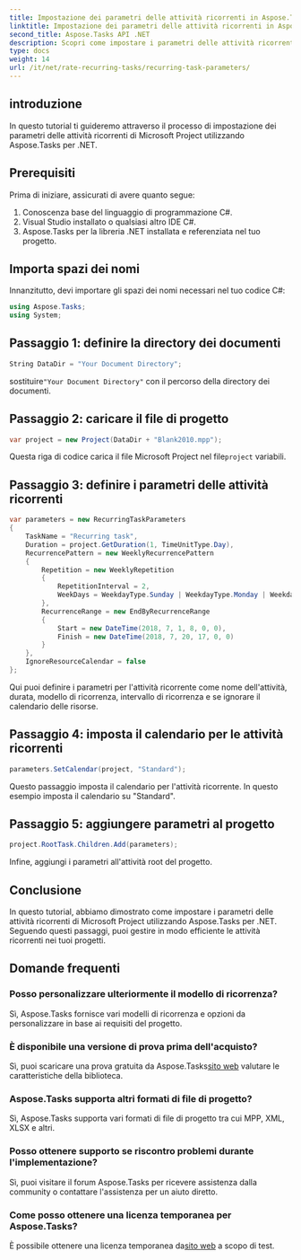 ```yaml
---
title: Impostazione dei parametri delle attività ricorrenti in Aspose.Tasks
linktitle: Impostazione dei parametri delle attività ricorrenti in Aspose.Tasks
second_title: Aspose.Tasks API .NET
description: Scopri come impostare i parametri delle attività ricorrenti in Microsoft Project utilizzando Aspose.Tasks per .NET. Tutorial completo con guida passo passo.
type: docs
weight: 14
url: /it/net/rate-recurring-tasks/recurring-task-parameters/
---
```

## introduzione
In questo tutorial ti guideremo attraverso il processo di impostazione dei parametri delle attività ricorrenti di Microsoft Project utilizzando Aspose.Tasks per .NET.
## Prerequisiti
Prima di iniziare, assicurati di avere quanto segue:
1. Conoscenza base del linguaggio di programmazione C#.
2. Visual Studio installato o qualsiasi altro IDE C#.
3. Aspose.Tasks per la libreria .NET installata e referenziata nel tuo progetto.

## Importa spazi dei nomi
Innanzitutto, devi importare gli spazi dei nomi necessari nel tuo codice C#:
```csharp
using Aspose.Tasks;
using System;

```
## Passaggio 1: definire la directory dei documenti
```csharp
String DataDir = "Your Document Directory";
```
 sostituire`"Your Document Directory"` con il percorso della directory dei documenti.
## Passaggio 2: caricare il file di progetto
```csharp
var project = new Project(DataDir + "Blank2010.mpp");
```
 Questa riga di codice carica il file Microsoft Project nel file`project` variabili.
## Passaggio 3: definire i parametri delle attività ricorrenti
```csharp
var parameters = new RecurringTaskParameters
{
    TaskName = "Recurring task",
    Duration = project.GetDuration(1, TimeUnitType.Day),
    RecurrencePattern = new WeeklyRecurrencePattern
    {
        Repetition = new WeeklyRepetition
        {
            RepetitionInterval = 2,
            WeekDays = WeekdayType.Sunday | WeekdayType.Monday | WeekdayType.Friday
        },
        RecurrenceRange = new EndByRecurrenceRange
        {
            Start = new DateTime(2018, 7, 1, 8, 0, 0),
            Finish = new DateTime(2018, 7, 20, 17, 0, 0)
        }
    },
    IgnoreResourceCalendar = false
};
```
Qui puoi definire i parametri per l'attività ricorrente come nome dell'attività, durata, modello di ricorrenza, intervallo di ricorrenza e se ignorare il calendario delle risorse.
## Passaggio 4: imposta il calendario per le attività ricorrenti
```csharp
parameters.SetCalendar(project, "Standard");
```
Questo passaggio imposta il calendario per l'attività ricorrente. In questo esempio imposta il calendario su "Standard".
## Passaggio 5: aggiungere parametri al progetto
```csharp
project.RootTask.Children.Add(parameters);
```
Infine, aggiungi i parametri all'attività root del progetto.

## Conclusione
In questo tutorial, abbiamo dimostrato come impostare i parametri delle attività ricorrenti di Microsoft Project utilizzando Aspose.Tasks per .NET. Seguendo questi passaggi, puoi gestire in modo efficiente le attività ricorrenti nei tuoi progetti.
## Domande frequenti
### Posso personalizzare ulteriormente il modello di ricorrenza?
Sì, Aspose.Tasks fornisce vari modelli di ricorrenza e opzioni da personalizzare in base ai requisiti del progetto.
### È disponibile una versione di prova prima dell'acquisto?
 Sì, puoi scaricare una prova gratuita da Aspose.Tasks[sito web](https://purchase.aspose.com/buy) valutare le caratteristiche della biblioteca.
### Aspose.Tasks supporta altri formati di file di progetto?
Sì, Aspose.Tasks supporta vari formati di file di progetto tra cui MPP, XML, XLSX e altri.
### Posso ottenere supporto se riscontro problemi durante l'implementazione?
Sì, puoi visitare il forum Aspose.Tasks per ricevere assistenza dalla community o contattare l'assistenza per un aiuto diretto.
### Come posso ottenere una licenza temporanea per Aspose.Tasks?
 È possibile ottenere una licenza temporanea da[sito web](https://purchase.aspose.com/temporary-license/) a scopo di test.